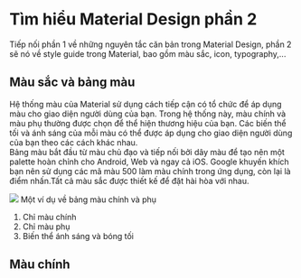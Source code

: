 # Tìm hiểu Material Design phần 2
  Tiếp nối phần 1 về những nguyên tắc căn bản trong Material Design, phần 2 sẽ nó về style guide trong Material, bao gồm màu sắc, icon, typography,...
## Màu sắc và bảng màu 
  Hệ thống màu của Material sử dụng cách tiếp cận có tổ chức để áp dụng màu cho giao diện người dùng của bạn. Trong hệ thống này, màu chính và màu phụ thường được chọn để thể hiện thương hiệu của bạn. Các biến thể tối và ánh sáng của mỗi màu có thể được áp dụng cho giao diện người dùng của bạn theo các cách khác nhau. <br>
  Bảng màu bắt đầu từ màu chủ đạo và tiếp nối bởi dây màu để tạo nên một palette hoàn chỉnh cho Android, Web và ngay cả iOS. Google khuyến khích bạn nên sử dụng các mã màu 500 làm màu chính trong ứng dụng, còn lại là điểm nhấn.Tất cả màu sắc được thiết kế để đặt hài hòa với nhau.
  
<img src="https://storage.googleapis.com/spec-host-backup/mio-design%2Fassets%2F1G9utlx7O2-lxBVs5e3BbWq7kbAdXMwOE%2Fcolor-colorsystem-usagepalettes-1.png">
Một ví dụ về bảng màu chính và phụ

  1. Chỉ màu chính
  2. Chỉ màu phụ
 3. Biến thể ánh sáng và bóng tối


##  Màu chính
